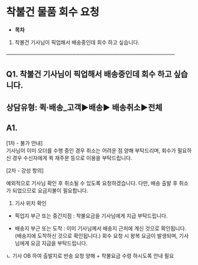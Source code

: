 # 착불건 물품 회수 요청

* **목차**

1. 착불건 기사님이 픽업해서 배송중인데 회수 하고 싶습니다.

──────────────────────────────────────────────

**Q1. 착불건 기사님이 픽업해서 배송중인데 회수 하고 싶습니다.**
---------------------------------------

상담유형: 퀵·배송\_고객▶**배송**▶ 배송취소▶전체
------------------------------

**A1.**
-------

[1차 - 불가 안내]  
기사님이 이미 오더를 수행 중인 경우 취소는 어려운 점 양해 부탁드리며, 회수가 필요하신 경우 수신자에게 퀵 재주문 등으로 이용을 부탁드립니다.

[2차 - 강성 항의]

예외적으로 기사님 확인 후 취소될 수 있도록 요청하겠습니다. 다만, 배송 출발 후 취소가 되었으므로 요금지불이 필요합니다.

1) 기사 위치 확인

- 픽업지 부근 또는 중간지점 : 착불요금을 기사님에게 지급 부탁드립니다.

- 배송지 부근 또는 도착 : 이미 기사님께서 배송지 근처에 계신 것으로 확인됩니다. (배송지에 도착하신 것으로 확인됩니다.) 회수 요청 시 왕복 요금이 발생되며, 기사님에게 요금 지급을 부탁드립니다.

ㄴ 기사 OB 하여 출발지로 반송 요청 양해 + 착불요금 수령 하시도록 안내 필요